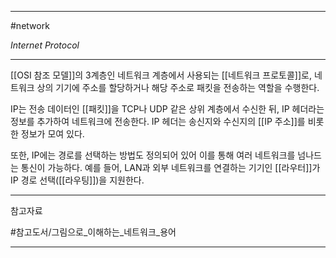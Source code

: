 
---

#network 

*Internet Protocol*

---

[[OSI 참조 모델]]의 3계층인 네트워크 계층에서 사용되는 [[네트워크 프로토콜]]로, 네트워크 상의 기기에 주소를 할당하거나 해당 주소로 패킷을 전송하는 역할을 수행한다.

IP는 전송 데이터인 [[패킷]]을 TCP나 UDP 같은 상위 계층에서 수신한 뒤, IP 헤더라는 정보를 추가하여 네트워크에 전송한다. IP 헤더는 송신지와 수신지의 [[IP 주소]]를 비롯한 정보가 모여 있다.

또한, IP에는 경로를 선택하는 방법도 정의되어 있어 이를 통해 여러 네트워크를 넘나드는 통신이 가능하다. 예를 들어, LAN과 외부 네트워크를 연결하는 기기인 [[라우터]]가 IP 경로 선택([[라우팅]])을 지원한다.

---

참고자료

#참고도서/그림으로_이해하는_네트워크_용어

---